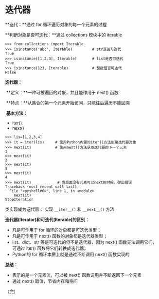 # 迭代器

**迭代：**通过 for 循环遍历对象的每一个元素的过程

**判断对象是否可迭代：**通过 collections 模块中的 iterable 

```
>>> from collections import Iterable
>>> isinstance('abc', Iterable)         # str是否可迭代
True
>>> isinstance([1,2,3], Iterable)       # list是否可迭代
True
>>> isinstance(123, Iterable)           # 整数是否可迭代
False
```

**迭代器：**

​	**定义：**一种可被遍历的对象，并且能作用于 next() 函数

​	**特点：**从集合的第一个元素开始访问，只能往后遍历不能回溯

​	**基本方法：**

+ iter()
+ next()

```
>>> lis=[1,2,3,4]
>>> it = iter(lis)     # 使用Python内置的iter()方法创建迭代器对象
>>> next(it)           # 使用next()方法获取迭代器的下一个元素
1
>>> next(it)
2
>>> next(it)
3
>>> next(it)
4
>>> next(it)            # 当后面没有元素可以next的时候，弹出错误
Traceback (most recent call last):
  File "<pyshell#6>", line 1, in <module>
    next(it)
StopIteration
```

类实现成为迭代器： 实现 `__iter__()` 和 `__next__()` 方法 

**迭代器(Iterator)和可迭代(Iterable)的区别**：

- 凡是可作用于 for 循环的对象都是可迭代类型；
- 凡是可作用于 next() 函数的对象都是迭代器类型；
- list、dict、str 等是可迭代的但不是迭代器，因为 next() 函数无法调用它们，可通过 iter() 函数将它们转换成迭代器。
- Python的 for 循环本质上就是通过不断调用 next() 函数实现的

**总结：**

+  表示的是一个元素流，可以被 next() 函数调用并不断返回下一个元素 
+ 通过 next() 取值，节省内存和空间 

（完）